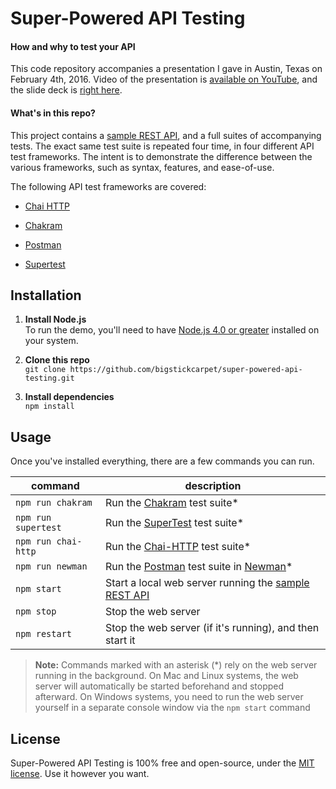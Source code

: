 Super-Powered API Testing
============================
#### How and why to test your API

This code repository accompanies a presentation I gave in Austin, Texas on February 4th, 2016.  Video of the presentation is [available on YouTube](https://youtu.be/bhrg-7f2e8k?t=1800), and the slide deck is [right here](https://docs.google.com/presentation/d/1oZknCWA6M186Pmfx43LVmWwdQvaqFhZLXX-_5lZkpQw/edit?usp=sharing).

#### What's in this repo?
This project contains a [sample REST API](https://scribe-stage.getpostman.com/documentation/generate/sync?collection_id=5918f361-3230-f395-75d4-dc1b1604ca46&owner=305754&user_id=305754&access_token=fd66c3cbe2e35e95875a&sync_env=premium), and a full suites of accompanying tests.  The exact same test suite is repeated four time, in four different API test frameworks.  The intent is to demonstrate the difference between the various frameworks, such as syntax, features, and ease-of-use.

The following API test frameworks are covered:

- [Chai HTTP](https://github.com/chaijs/chai-http)

- [Chakram](https://github.com/dareid/chakram)

- [Postman](http://getpostman.com)

- [Supertest](https://github.com/visionmedia/supertest)


Installation
--------------------------

1. __Install Node.js__<br>
To run the demo, you'll need to have [Node.js 4.0 or greater](https://nodejs.org/en/) installed on your system.

2. __Clone this repo__<br>
`git clone https://github.com/bigstickcarpet/super-powered-api-testing.git`

3. __Install dependencies__<br>
`npm install`


Usage
--------------------------
Once you've installed everything, there are a few commands you can run.

| command                | description 
|------------------------|------------------------------------
| `npm run chakram`      | Run the [Chakram](https://github.com/dareid/chakram) test suite*
| `npm run supertest`    | Run the [SuperTest](https://github.com/visionmedia/supertest) test suite*
| `npm run chai-http`    | Run the [Chai-HTTP](https://github.com/chaijs/chai-http) test suite*
| `npm run newman`       | Run the [Postman](http://getpostman.com) test suite in [Newman](https://www.npmjs.com/package/newman)*
| `npm start`            | Start a local web server running the [sample REST API](https://scribe-stage.getpostman.com/documentation/generate/sync?collection_id=5918f361-3230-f395-75d4-dc1b1604ca46&owner=305754&user_id=305754&access_token=fd66c3cbe2e35e95875a&sync_env=premium)
| `npm stop`             | Stop the web server
| `npm restart`          | Stop the web server (if it's running), and then start it

> **Note:**  Commands marked with an asterisk (*) rely on the web server running in the background.  On Mac and Linux systems, the web server will automatically be started beforehand and stopped afterward.  On Windows systems, you need to run the web server yourself in a separate console window via the `npm start` command


License
--------------------------
Super-Powered API Testing is 100% free and open-source, under the [MIT license](LICENSE). Use it however you want.
